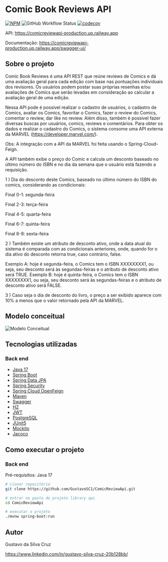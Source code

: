 # Comic Book Reviews API
[![NPM](https://img.shields.io/npm/l/react)](https://github.com/GustavoSC1/ComicReviewApi/blob/main/LICENCE)
![GitHub Workflow Status](https://img.shields.io/github/actions/workflow/status/GustavoSC1/ComicReviewApi/maven.yml?branch=main)
[![codecov](https://codecov.io/gh/GustavoSC1/ComicReviewApi/branch/main/graph/badge.svg?token=5K6EIQ8WIG)](https://codecov.io/gh/GustavoSC1/ComicReviewApi)

API: https://comicreviewapi-production.up.railway.app

Documentação: https://comicreviewapi-production.up.railway.app/swagger-ui/

## Sobre o projeto

Comic Book Reviews é uma API REST que reúne reviews de Comics e dá uma avaliação geral para cada edição com base nas pontuações individuais dos revisores. Os usuários podem postar suas próprias resenhas e/ou avaliações de Comics que serão levadas em consideração ao calcular a avaliação geral de uma edição.

Nessa API pode é possivel realizar o cadastro de usuários, o cadastro de Comics, avaliar os Comics, favoritar o Comics, fazer o review do Comics, comentar o review, dar like no review. Além disso, também é possivel fazer diversas buscas por usuários, comics, reviews e comentários. Para obter os dados e realizar o cadastro do Comics, o sistema consome uma API externa da MARVEL (https://developer.marvel.com/).

Obs: A integração com a API da MARVEL foi feita usando o Spring-Cloud-Feign.

A API também exibe o preço do Comic e calcula um desconto baseado no último número do ISBN e no dia da semana que o usuário está fazendo a requisição.

1 ) Dia do desconto deste Comics, baseado no último número do ISBN do comics, considerando as condicionais:

Final 0-1: segunda-feira

Final 2-3: terça-feira

Final 4-5: quarta-feira

Final 6-7: quinta-feira

Final 8-9: sexta-feira

2 ) Também existe um atributo de desconto ativo, onde a data atual do sistema é comparada com as condicionais anteriores, onde, quando for o dia ativo do 
desconto retorna true, caso contrário, false.

Exemplo A: hoje é segunda-feira, o Comics tem o ISBN XXXXXXXX1, ou seja, seu desconto será às segundas-feiras e o atributo de desconto ativo será TRUE. 
Exemplo B: hoje é quinta-feira, o Comics tem o ISBN XXXXXXXX1, ou seja, seu desconto será às segundas-feiras e o atributo de desconto ativo será FALSE.

3 ) Caso seja o dia de desconto do livro, o preço a ser exibido aparece com 10% a menos que o valor retornado pela API da MARVEL.

## Modelo conceitual
![Modelo Conceitual](https://ik.imagekit.io/gustavosc/Untitled_Diagram.drawio__1__xgWAt8PHJ.png?ik-sdk-version=javascript-1.4.3&updatedAt=1673570650222)

## Tecnologias utilizadas
### Back end
- [Java 17](https://www.oracle.com/java/)
- [Spring Boot](https://spring.io/projects/spring-boot)
- [Spring Data JPA](https://spring.io/projects/spring-data-jpa)
- [Spring Security](https://spring.io/projects/spring-security)
- [Spring Cloud OpenFeign](https://spring.io/projects/spring-cloud-openfeign)
- [Maven](https://maven.apache.org/)
- [Swagger](https://swagger.io/)
- [H2](https://www.h2database.com/html/main.html)
- [JWT](https://jwt.io/)
- [PostgreSQL](https://www.postgresql.org/)
- [JUnit5](https://junit.org/junit5/docs/current/user-guide/)
- [Mockito](https://site.mockito.org/)
- [Jacoco](https://www.jacoco.org/jacoco/trunk/doc/mission.html)

## Como executar o projeto

### Back end
Pré-requisitos: Java 17

```bash
# clonar repositório
git clone https://github.com/GustavoSC1/ComicReviewApi.git

# entrar na pasta do projeto library api
cd ComicReviewApi

# executar o projeto
./mvnw spring-boot:run
```

## Autor

Gustavo da Silva Cruz

https://www.linkedin.com/in/gustavo-silva-cruz-20b128bb/
